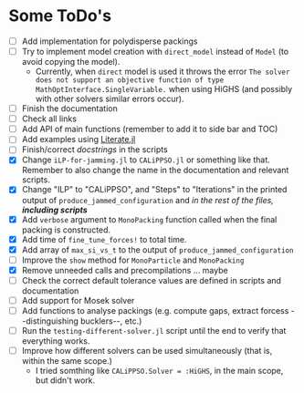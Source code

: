 # Some ToDo's

- [ ] Add implementation for polydisperse packings
- [ ] Try to implement model creation with `direct_model` instead of `Model` (to avoid copying the model).
  - Currently, when `direct` model is used it throws the error `The solver does not support an objective function of type MathOptInterface.SingleVariable.` when using HiGHS (and possibly with other solvers similar errors occur). 
- [ ] Finish the documentation
- [ ] Check all links
- [ ] Add API of main functions (remember to add it to side bar and TOC)
- [ ] Add examples using [Literate.jl](https://fredrikekre.github.io/Literate.jl/v2/)
- [ ] Finish/correct *docstrings* in the scripts
- [X] Change `iLP-for-jamming.jl` to `CALiPPSO.jl` or something like that. Remember to also change the name in the documentation and relevant scripts.
- [X] Change "ILP" to "CALiPPSO", and "Steps" to "Iterations" in the printed output of `produce_jammed_configuration` and *in the rest of the files, __including scripts__*
- [X] Add `verbose` argument to `MonoPacking` function called when the final packing is constructed.
- [X] Add time of `fine_tune_forces!` to total time.
- [X] Add array of `max_si_vs_t` to the output of `produce_jammed_configuration`
- [ ] Improve the `show` method for `MonoParticle` and `MonoPacking`
- [X] Remove unneeded calls and precompilations ... maybe
- [ ] Check the correct default tolerance values are defined in scripts and documentation
- [ ] Add support for Mosek solver
- [ ] Add functions to analyse packings (e.g. compute gaps, extract forcess --distinguishing bucklers--, etc.)
- [ ] Run the `testing-different-solver.jl` script until the end to verify that everything works.
- [ ] Improve how different solvers can be used simultaneously (that is, within the same scope.)
  - I tried somthing like `CALiPPSO.Solver = :HiGHS`, in the main scope, but didn't work.